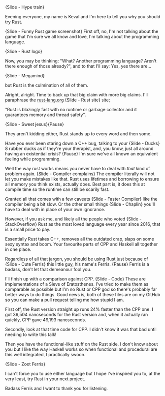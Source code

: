 {Slide - Hype train}

Evening everyone, my name is Keval and I'm here to tell you why you should try Rust.

{Slide - Funny Rust game screenshot} First off, no, I'm not talking about the game that I'm sure we all know and love, I'm talking about the programming language.

{Slide - Rust logo}

Now, you may be thinking: "What? Another programming language? Aren't there enough of those already?", and to that I'll say: Yes, yes there are... 

{Slide - Megamind}

but Rust is the culmination of all of them.

Alright, alright. Time to back up that big claim with more big claims. I'll paraphrase the [rust-lang.org](https://rust-lang.org) {Slide - Rust site} site; 

"Rust is blazingly fast with no runtime or garbage collector and it guarantees memory and thread safety". 

{Slide - Sweet jesus}{Pause}

They aren't kidding either, Rust stands up to every word and then some.

Have you ever been staring down a C++ bug, talking to your {Slide - Ducks} 8 rubber ducks as if they're your therapist, and, you know, just all around having an existential crisis? {Pause} I'm sure we've all known an equivalent feeling while programming.

Well the way rust works means you never have to deal with _that_ kind of problem again. {Slide - Compiler complains} The compiler literally will not let you make mistakes like that. Rust uses lifetimes and borrowing to ensure all memory you think exists, actually does. Best part is, it does this at compile time so the runtime can still be scarily fast.

Granted all that comes with a few caveats {Slide - Faster Compiler} like the compiler being a bit slow. Or the other small things {Slide - Chaplin} you'll have to deal with in place of your own ignorance.

However, if you ask me, and likely all the people who voted {Slide - StackOverflow} Rust as the most loved language every year since 2016, that is a small price to pay.

Essentially Rust takes C++, removes all the outdated crap, slaps on some sexy syntax and boom. Your favourite parts of CPP and Haskell all together in one place.

Regardless of all that jargon, you should be using Rust just because of {Slide - Cute Ferris} this little guy, his name's Ferris. {Pause} Ferris is a badass, don't let that demeanour fool you.

I'll finish up with a comparison against CPP. {Slide - Code} These are implementations of a Sieve of Eratosthenes. I've tried to make them as comparable as possible but I'm no Rust or CPP god so there's probably far better ways to do things. Good news is, both of these files are on my GitHub so you can make a pull request telling me how stupid I am.

First off, the Rust version straight up runs 24% faster than the CPP one. I got 39,504 nanoseconds for the Rust version and, when it actually ran quickly, CPP gave 49,193 nanoseconds.

Secondly, look at that time code for CPP. I didn't know it was that bad until needing to write this talk!

Then you have the functional-like stuff on the Rust side, I don't know about you but I like the way Haskell works so when functional and procedural are this well integrated, I practically swoon.

{Slide - Zoot Ferris}

I can't force you to use either language but I hope I've inspired you to, at the very least, try Rust in your next project.

Badass Ferris and I want to thank you for listening.